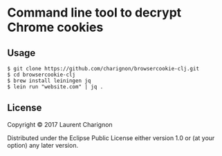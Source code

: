 # Command line tool to decrypt Chrome cookies

## Usage

    $ git clone https://github.com/charignon/browsercookie-clj.git
    $ cd browsercookie-clj
    $ brew install leiningen jq
    $ lein run "website.com" | jq .

## License

Copyright © 2017 Laurent Charignon

Distributed under the Eclipse Public License either version 1.0 or (at
your option) any later version.
